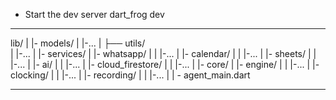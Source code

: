 - Start the dev server
dart_frog dev

------------------------------------------------

lib/
|
|- models/
|   |-...
|
├── utils/    
|   |-...
|
|- services/
|   |- whatsapp/
|   |   |-...
|   |- calendar/
|   |   |-...
|   |- sheets/
|   |   |-...
|   |- ai/
|   |   |-...
|   |- cloud_firestore/
|   |   |-...
|
|- core/
|   |- engine/
|   |   |-...
|   |- clocking/
|   |   |-...
|   |- recording/
|   |   |-...
|
| - agent_main.dart

------------------------------------------------